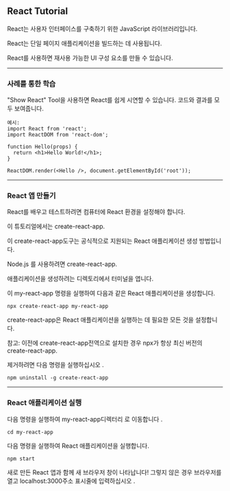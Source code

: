 ## React Tutorial

React는 사용자 인터페이스를 구축하기 위한 JavaScript 라이브러리입니다.

React는 단일 페이지 애플리케이션을 빌드하는 데 사용됩니다.

React를 사용하면 재사용 가능한 UI 구성 요소를 만들 수 있습니다.

---

### 사례를 통한 학습

"Show React" Tool을 사용하면 React를 쉽게 시연할 수 있습니다. 코드와 결과를 모두 보여줍니다.

    예시:
    import React from 'react';
    import ReactDOM from 'react-dom';

    function Hello(props) {
      return <h1>Hello World!</h1>;
    }

    ReactDOM.render(<Hello />, document.getElementById('root'));

---

### React 앱 만들기

React를 배우고 테스트하려면 컴퓨터에 React 환경을 설정해야 합니다.

이 튜토리얼에서는 create-react-app.

이 create-react-app도구는 공식적으로 지원되는 React 애플리케이션 생성 방법입니다.

Node.js 를 사용하려면 create-react-app.

애플리케이션을 생성하려는 디렉토리에서 터미널을 엽니다.

이 my-react-app 명령을 실행하여 다음과 같은 React 애플리케이션을 생성합니다.

    npx create-react-app my-react-app

create-react-app은 React 애플리케이션을 실행하는 데 필요한 모든 것을 설정합니다.

참고: 이전에 create-react-app전역으로 설치한 경우 npx가 항상 최신 버전의 create-react-app.

제거하려면 다음 명령을 실행하십시오 .

    npm uninstall -g create-react-app

---

### React 애플리케이션 실행

다음 명령을 실행하여 my-react-app디렉터리 로 이동합니다 .

    cd my-react-app

다음 명령을 실행하여 React 애플리케이션을 실행합니다.

    npm start

새로 만든 React 앱과 함께 새 브라우저 창이 나타납니다! 그렇지 않은 경우 브라우저를 열고 localhost:3000주소 표시줄에 입력하십시오 .
